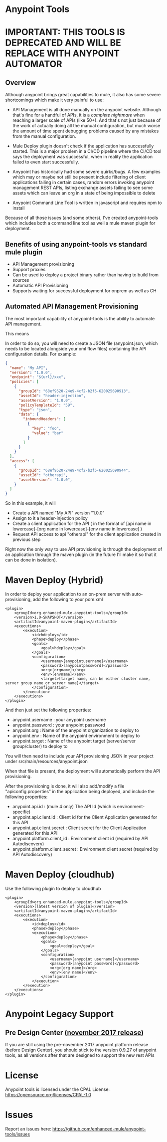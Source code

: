 # Anypoint Tools

# IMPORTANT: THIS TOOLS IS DEPRECATED AND WILL BE REPLACE WITH ANYPOINT AUTOMATOR

## Overview

Although anypoint brings great capabilities to mule, it also has some severe shortcomings which make it very painful to use:

* API Management is all done manually on the anypoint website. Although that's fine for a handful of APIs, it is a *complete
nightmare* when reaching a larger scale of APIs (like 50+). And that's not just because of the work of actually doing all the
manual configuration, but much worse the amount of time spent debugging problems caused by any mistakes from the manual configuration.

* Mule Deploy plugin doesn't check if the application has successfully started. This is a major problem in a CI/CD pipeline
where the CI/CD tool says the deployment was successful, when in reality the application failed to even start successfully.

* Anypoint has historically had some severe quirks/bugs. A few examples which may or maybe not still be present include
filtering of client applications failing in certain cases, random errors invoking anypoint management REST APIs, listing 
exchange assets failing to see some assets which can leave an org in a state of being impossible to delete

* Anypoint Command Line Tool is written in javascript and requires npm to install

Because of all those issues (and some others), I've created anypoint-tools which includes both a command line tool as well
a mule maven plugin for deployment.

## Benefits of using anypoint-tools vs standard mule plugin

- API Management provisioning
- Support proxies
- Can be used to deploy a project binary rather than having to build from sources
- Automatic API Provisioning
- Supports waiting for successful deployment for onprem as well as CH

## Automated API Management Provisioning

The most important capability of anypoint-tools is the ability to automate API management.

This means 

In order to do so, you will need to create a JSON file (anypoint.json, which needs to be located alongside your xml flow files) containing the API configuration details. For example:

```json
{
  "name": "My API",
  "version": "1.0.0",
  "endpoint": "${url}/xxx",
  "policies": [
    {
      "groupId": "68ef9520-24e9-4cf2-b2f5-620025690913",
      "assetId": "header-injection",
      "assetVersion": "1.0.0",
      "policyTemplateId": "59",
      "type": "json",
      "data": {
        "inboundHeaders": [
          {
            "key": "foo",
            "value": "bar"
          }
        ]
      }
    }
  ],
  "access": [
    {
      "groupId": "68ef9520-24e9-4cf2-b2f5-620025690944",
      "assetId": "otherapi",
      "assetVersion": "1.0.0",
    }
  ]
}
```

So in this example, it will 

- Create a API named "My API" version "1.0.0"
- Assign to it a header-injection policy
- Create a client application for the API ( in the format of \[api name in lowercase]-\[org name in lowercase]-\[env name in lowercase] )
- Request API access to api "otherapi" for the client application created in previous step

Right now the only way to use API provisioning is through the deployment of an application through the maven plugin (in 
the future I'll make it so that it can be done in isolation).

# Maven Deploy (Hybrid)

In order to deploy your application to an on-prem server with auto-provisioning, add the following to your pom.xml

```$xml
<plugin>
    <groupId>org.enhanced-mule.anypoint-tools</groupId>
    <version>1.0-SNAPSHOT</version>
    <artifactId>anypoint-maven-plugin</artifactId>
    <executions>
        <execution>
            <id>hdeploy</id>
            <phase>deploy</phase>
            <goals>
                <goal>hdeploy</goal>
            </goals>
            <configuration>
                <username>[anypointusername]</username>
                <password>[anypointpassword]</password>
                <org>[orgname]</org>
                <env>[envname]</env>
                <target>[target name, can be either cluster name, server group name or server name]</target>
            </configuration>
        </execution>
    </executions>
</plugin>
```

And then just set the following properties:

- anypoint.username : your anypoint username
- anypoint.password : your anypoint password
- anypoint.org : Name of the anypoint organization to deploy to
- anypoint.env : Name of the anypoint environment to deploy to
- anypoint.target : Name of the anypoint target (server/server group/cluster) to deploy to

You will then need to include your API provisioning JSON in your project under src/main/resources/anypoint.json

When that file is present, the deployment will automatically perform the API provisioning.

After the provisioning is done, it will also add/modify a file "apiconfig.properties" in the application being deployed, and 
include the following properties:

- anypoint.api.id : (mule 4 only) The API Id (which is environment-specific)
- anypoint.api.client.id : Client id for the Client Application generated for this API
- anypoint.api.client.secret : Client secret for the Client Application generated for this API
- anypoint.platform.client_id : Environment client id (required by API Autodiscovery)
- anypoint.platform.client_secret : Environment client secret (required by API Autodiscovery)

# Maven Deploy (cloudhub)

Use the following plugin to deploy to cloudhub

```$xml
<plugin>
    <groupId>org.enhanced-mule.anypoint-tools</groupId>
    <version>[latest version of plugin]</version>
    <artifactId>anypoint-maven-plugin</artifactId>
    <executions>
        <execution>
            <id>deploy</id>
            <phase>deploy</phase>
            <execution>
                <phase>deploy</phase>
                <goals>
                    <goal>cdeploy</goal>
                </goals>
                <configuration>
                    <username>[anypoint username]</username>
                    <password>[anypoint password]</password>
                    <org>[org name]</org>
                    <env>[env name]</env>
                </configuration>
            </execution>
        </execution>
    </executions>
</plugin>
```


# Anypoint Legacy Support

## Pre Design Center ([november 2017 release](https://blogs.mulesoft.com/dev/news-dev/anypoint-platform-nov-2017-release/))

If you are still using the pre-november 2017 anypoint platform release (before Design Center), you should stick 
to the version 0.9.27 of anypoint tools, as all versions after that are designed to support the new rest APIs

# License

Anypoint tools is licensed under the CPAL License: https://opensource.org/licenses/CPAL-1.0

# Issues

Report an issues here: https://github.com/enhanced-mule/anypoint-tools/issues

